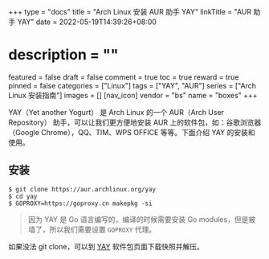 +++
type = "docs"
title = "Arch Linux 安装 AUR 助手 YAY"
linkTitle = "AUR 助手 YAY"
date = 2022-05-19T14:39:26+08:00
# description = ""
featured = false
draft = false
comment = true
toc = true
reward = true
pinned = false
categories = ["Linux"]
tags = ["YAY", "AUR"]
series = ["Arch Linux 安装指南"]
images = []
[nav_icon]
vendor = "bs"
name = "boxes"
+++

YAY（Yet another Yogurt） 是 Arch Linux 的一个 AUR（Arch User Repository） 助手，可以让我们更方便地安装 AUR 上的软件包，如：谷歌浏览器（Google Chrome），QQ、TIM、WPS OFFICE 等等。下面介绍 YAY 的安装和使用。

<!--more-->

## 安装

```shell
$ git clone https://aur.archlinux.org/yay
$ cd yay
$ GOPROXY=https://goproxy.cn makepkg -si
```

> 因为 YAY 是 Go 语言编写的，编译的时候需要安装 Go modules，但是被墙了，所以我们需要设置 `GOPROXY` 代理。

如果没法 git clone，可以到 [YAY][1] 软件包页面下载快照并解压。

 [1]: https://aur.archlinux.org/packages/yay/

